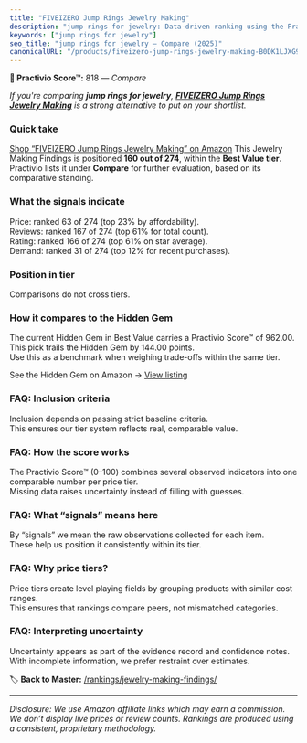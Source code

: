 ```yaml
---
title: "FIVEIZERO Jump Rings Jewelry Making"
description: "jump rings for jewelry: Data-driven ranking using the Practivio Score™. Positioned by quality, value, demand, findability, momentum."
keywords: ["jump rings for jewelry"]
seo_title: "jump rings for jewelry — Compare (2025)"
canonicalURL: "/products/fiveizero-jump-rings-jewelry-making-B0DK1LJXG9/"
---
```


**🛒 Practivio Score™:** 818 — _Compare_


*If you're comparing **jump rings for jewelry**, **[FIVEIZERO Jump Rings Jewelry Making](https://www.amazon.com/dp/B0DK1LJXG9?tag=practivio-20)** is a strong alternative to put on your shortlist.*
### Quick take
[Shop “FIVEIZERO Jump Rings Jewelry Making” on Amazon](https://www.amazon.com/dp/B0DK1LJXG9?tag=practivio-20)
This Jewelry Making Findings is positioned **160 out of 274**, within the **Best Value tier**.  
Practivio lists it under **Compare** for further evaluation, based on its comparative standing.

### What the signals indicate
Price: ranked 63 of 274 (top 23% by affordability).  
Reviews: ranked 167 of 274 (top 61% for total count).  
Rating: ranked 166 of 274 (top 61% on star average).  
Demand: ranked 31 of 274 (top 12% for recent purchases).

### Position in tier
Comparisons do not cross tiers.

### How it compares to the Hidden Gem
The current Hidden Gem in Best Value carries a Practivio Score™ of 962.00.  
This pick trails the Hidden Gem by 144.00 points.  
Use this as a benchmark when weighing trade-offs within the same tier.  

See the Hidden Gem on Amazon → [View listing](https://www.amazon.com/dp/B07TC687GQ?tag=practivio-20)

### FAQ: Inclusion criteria
Inclusion depends on passing strict baseline criteria.  
This ensures our tier system reflects real, comparable value.

### FAQ: How the score works
The Practivio Score™ (0–100) combines several observed indicators into one comparable number per price tier.  
Missing data raises uncertainty instead of filling with guesses.

### FAQ: What “signals” means here
By “signals” we mean the raw observations collected for each item.  
These help us position it consistently within its tier.

### FAQ: Why price tiers?
Price tiers create level playing fields by grouping products with similar cost ranges.  
This ensures that rankings compare peers, not mismatched categories.

### FAQ: Interpreting uncertainty
Uncertainty appears as part of the evidence record and confidence notes.  
With incomplete information, we prefer restraint over estimates.

<!-- Missing template for Compare/CompareWithinPriceClass -->


🏷️ **Back to Master:** [/rankings/jewelry-making-findings/](/rankings/jewelry-making-findings/)

---
_Disclosure: We use Amazon affiliate links which may earn a commission. We don’t display live prices or review counts. Rankings are produced using a consistent, proprietary methodology._
